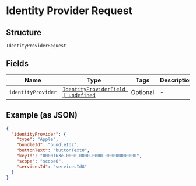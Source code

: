 
# Identity Provider Request

## Structure

`IdentityProviderRequest`

## Fields

| Name | Type | Tags | Description |
|  --- | --- | --- | --- |
| `identityProvider` | [`IdentityProviderField \| undefined`](../../doc/models/containers/identity-provider-field.md) | Optional | - |

## Example (as JSON)

```json
{
  "identityProvider": {
    "type": "Apple",
    "bundleId": "bundleId2",
    "buttonText": "buttonText8",
    "keyId": "0000163e-0000-0000-0000-000000000000",
    "scope": "scope6",
    "servicesId": "servicesId8"
  }
}
```

